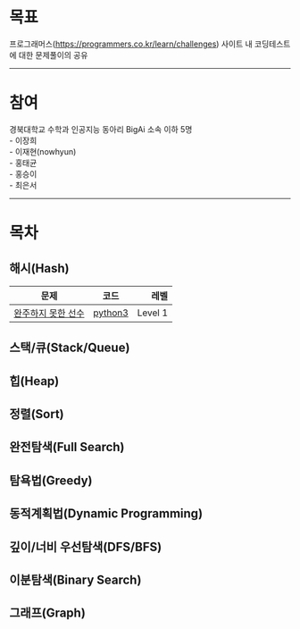 # 목표
프로그래머스(https://programmers.co.kr/learn/challenges) 사이트 내 코딩테스트에 대한 문제풀이의 공유

***

# 참여
경북대학교 수학과 인공지능 동아리 BigAi 소속 이하 5명   
	- 이장희   
	- 이재현(nowhyun)   
	- 홍태균   
	- 홍승이   
	- 최은서   

***

# 목차
## 해시(Hash)
| 문제 | 코드 | 레벨 |
| ------------- |:-------------:| -----:|
| [완주하지 못한 선수](https://programmers.co.kr/learn/courses/30/lessons/42576?language=python3) | [python3](python3/level1_2016.py) | Level 1 |

## 스택/큐(Stack/Queue)

## 힙(Heap)

## 정렬(Sort)

## 완전탐색(Full Search)

## 탐욕법(Greedy)

## 동적계획법(Dynamic Programming)

## 깊이/너비 우선탐색(DFS/BFS)

## 이분탐색(Binary Search)

## 그래프(Graph)

